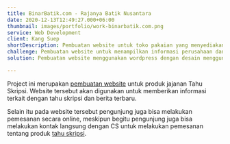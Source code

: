 ```yaml
---
title: BinarBatik.com - Rajanya Batik Nusantara
date: 2020-12-13T12:49:27.000+06:00
thumbnail: images/portfolio/work-binarbatik.com.png
service: Web Development
client: Kang Suep
shortDescription: Pembuatan website untuk toko pakaian yang menyediakan produk batik berlokasi di Jogja dan Magelang. Yang kemudian pada website tersebut digunakan untuk memberikan informasi terkait produk tahu skripsi dan berita terbaru. Selain itu, pada website tersebut pengunjung juga memugkinkan untuk melakukan pemesanan secara online.
challenge: Pembuatan website untuk menampilkan informasi perusahaan dan berita terbaru terkait tahu skripsi.
solution: Pembuatan website menggunakan wordpress dengan desain menggunakan web builder elementor, serta pemesanan produk dengan menggunakan woocommerce.

---
```

Project ini merupakan [pembuatan website](https://kukode.in) untuk produk jajanan Tahu Skripsi. Website tersebut akan digunakan untuk memberikan informasi terkait dengan tahu skripsi dan berita terbaru. 

Selain itu pada website tersebut pengunjung juga bisa melakukan pemesanan secara online, meskipun begitu pengunjung juga bisa melakukan kontak langsung dengan CS untuk melakukan pemesanan tentang produk <a href="tahuskripsi.com" rel="nofollow">tahu skripsi</a>.